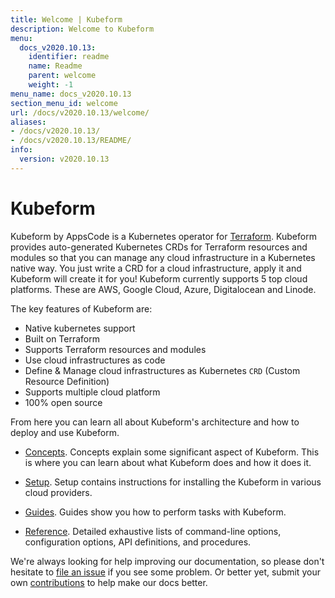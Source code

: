 ```yaml
---
title: Welcome | Kubeform
description: Welcome to Kubeform
menu:
  docs_v2020.10.13:
    identifier: readme
    name: Readme
    parent: welcome
    weight: -1
menu_name: docs_v2020.10.13
section_menu_id: welcome
url: /docs/v2020.10.13/welcome/
aliases:
- /docs/v2020.10.13/
- /docs/v2020.10.13/README/
info:
  version: v2020.10.13
---
```


# Kubeform

Kubeform by AppsCode is a Kubernetes operator for [Terraform](https://www.terraform.io/). Kubeform provides auto-generated Kubernetes CRDs for Terraform resources and modules so that you can manage any cloud infrastructure in a Kubernetes native way. You just write a CRD for a cloud infrastructure, apply it and Kubeform will create it for you! Kubeform currently supports 5 top cloud platforms. These are AWS, Google Cloud, Azure, Digitalocean and Linode.

The key features of Kubeform are:

- Native kubernetes support
- Built on Terraform
- Supports Terraform resources and modules
- Use cloud infrastructures as code
- Define & Manage cloud infrastructures as Kubernetes `CRD` (Custom Resource Definition)
- Supports multiple cloud platform
- 100% open source

From here you can learn all about Kubeform's architecture and how to deploy and use Kubeform.

- [Concepts](/docs/v2020.10.13/concepts/). Concepts explain some significant aspect of Kubeform. This is where you can learn about what Kubeform does and how it does it.

- [Setup](/docs/v2020.10.13/setup/). Setup contains instructions for installing
  the Kubeform in various cloud providers.

- [Guides](/docs/v2020.10.13/guides). Guides show you how to perform tasks with Kubeform.

- [Reference](/docs/v2020.10.13/reference/). Detailed exhaustive lists of
command-line options, configuration options, API definitions, and procedures.

We're always looking for help improving our documentation, so please don't hesitate to [file an issue](https://github.com/kubeform/project/issues/new) if you see some problem. Or better yet, submit your own [contributions](/docs/v2020.10.13/CONTRIBUTING) to help make our docs better.
